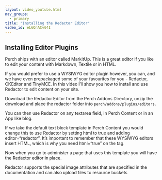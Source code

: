 ```yaml
---
layout: video_youtube.html
nav_groups:
  - primary
title: "Installing the Redactor Editor"
video_id: eL6QnACv04I
---
```


## Installing Editor Plugins

Perch ships with an editor called MarkItUp. This is a great editor if you like to edit your content with Markdown, Textile or in HTML.

If you would prefer to use a WYSIWYG editor plugin however, you can, and we have even prepackaged some of your favourites for you - Redactor, CKEditor and TinyMCE. In this video I’ll show you how to install and use Redactor to edit content on your site.

Download the Redactor Editor from the Perch Addons Directory, unzip the download and place the redactor folder into `perch/addons/plugins/editors`.

You can then use Redactor on any textarea field, in Perch Content or in an App like blog.

If we take the default text block template in Perch Content you would change this to use Redactor by setting html to true and adding editor=“redactor”. It’s important to remember that these WYSIWYG editors insert HTML, which is why you need html=“true” on the tag.

Now when you go to administer a page that uses this template you will have the Redactor editor in place.

Redactor supports the special image attributes that are specified in the documentation and can also upload files to resource buckets.
